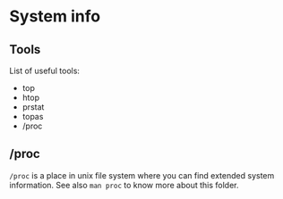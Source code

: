 
# System info

## Tools
List of useful tools:
  * top
  * htop
  * prstat
  * topas
  * /proc

## /proc
`/proc` is a place in unix file system where you can find extended system information. See also `man proc` to know more about this folder.
